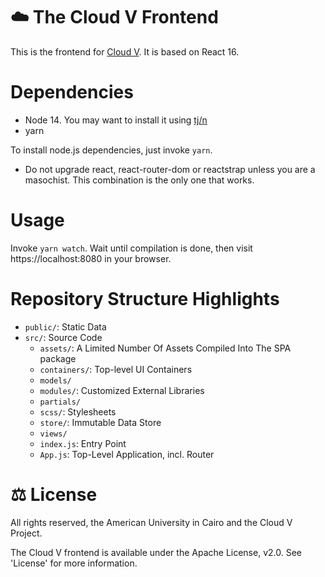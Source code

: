 # ☁️ The Cloud V Frontend
This is the frontend for [Cloud V](https://github.com/Cloud-V/Cloud-V). It is based on React 16.

# Dependencies
* Node 14. You may want to install it using [tj/n](https://github.com/tj/n)
* yarn

To install node.js dependencies, just invoke `yarn`.
* Do not upgrade react, react-router-dom or reactstrap unless you are a masochist. This combination is the only one that works.

# Usage
Invoke `yarn watch`. Wait until compilation is done, then visit https://localhost:8080 in your browser.

# Repository Structure Highlights
* `public/`: Static Data
* `src/`: Source Code
    * `assets/`: A Limited Number Of Assets Compiled Into The SPA package
    * `containers/`: Top-level UI Containers
    * `models/`
    * `modules/`: Customized External Libraries
    * `partials/`
    * `scss/`: Stylesheets
    * `store/`: Immutable Data Store
    * `views/`
    * `index.js`: Entry Point
    * `App.js`: Top-Level Application, incl. Router

# ⚖️ License
All rights reserved, the American University in Cairo and the Cloud V Project.

The Cloud V frontend is available under the Apache License, v2.0. See 'License' for more information.